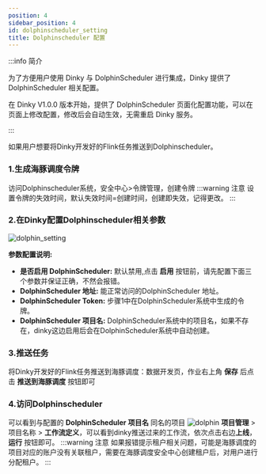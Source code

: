```yaml
---
position: 4
sidebar_position: 4
id: dolphinscheduler_setting
title: Dolphinscheduler 配置
---
```



:::info 简介

为了方便用户使用 Dinky 与 DolphinScheduler 进行集成，Dinky 提供了 DolphinScheduler 相关配置。

在 Dinky V1.0.0 版本开始，提供了 DolphinScheduler 页面化配置功能，可以在页面上修改配置，修改后会自动生效，无需重启 Dinky 服务。

:::



如果用户想要将Dinky开发好的Flink任务推送到Dolphinscheduler。
### 1.生成海豚调度令牌
访问Dolphinscheduler系统，安全中心>令牌管理，创建令牌
:::warning 注意
设置令牌的失效时间，默认失效时间=创建时间，创建即失效，记得更改。
:::
### 2.在Dinky配置Dolphinscheduler相关参数
![dolphin_setting](http://pic.dinky.org.cn/dinky/docs/test/dolphin_setting.jpg)

**参数配置说明:**

- **是否启用 DolphinScheduler:** 默认禁用,点击 **启用** 按钮前，请先配置下面三个参数并保证正确，不然会报错。
- **DolphinScheduler 地址:** 能正常访问的DolphinScheduler 地址。
- **DolphinScheduler Token:** 步骤1中在DolphinScheduler系统中生成的令牌。
- **DolphinScheduler 项目名:** DolphinScheduler系统中的项目名，如果不存在，dinky这边启用后会在DolphinScheduler系统中自动创建。

### 3.推送任务
将Dinky开发好的Flink任务推送到海豚调度：数据开发页，作业右上角 **保存** 后点击 **推送到海豚调度** 按钮即可
### 4.访问Dolphinscheduler
可以看到与配置的 **DolphinScheduler 项目名** 同名的项目
![dolphin](http://pic.dinky.org.cn/dinky/docs/test/dolphin3.png)
**项目管理** > 项目名称 > **工作流定义**，可以看到dinky推送过来的工作流，依次点击右边**上线**，**运行** 按钮即可。 
:::warning 注意
如果报错提示租户相关问题，可能是海豚调度的项目对应的账户没有关联租户，需要在海豚调度安全中心创建租户后，对用户进行分配租户。
:::
